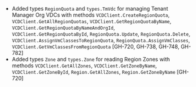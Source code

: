 * Added types `RegionQuota` and `types.TmVdc` for managing Tenant Manager Org VDCs with methods
  `VCDClient.CreateRegionQuota`, `VCDClient.GetAllRegionQuotas`, `VCDClient.GetRegionQuotaByName`,
  `VCDClient.GetRegionQuotaByNameAndOrgId`, `VCDClient.GetRegionQuotaById`, `RegionQuota.Update`, `RegionQuota.Delete`,
  `VCDClient.AssignVmClassesToRegionQuota`, `RegionQuota.AssignVmClasses`, 
  `VCDClient.GetVmClassesFromRegionQuota` [GH-720, GH-738, GH-748, GH-782]
* Added types `Zone` and `types.Zone` for reading Region Zones with methods `VCDClient.GetAllZones`,
  `VCDClient.GetZoneByName`, `VCDClient.GetZoneById`, `Region.GetAllZones`, `Region.GetZoneByName`
  [GH-720]
